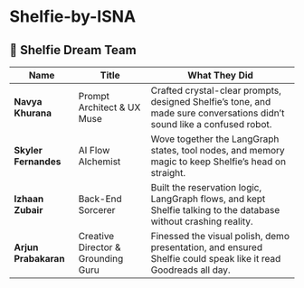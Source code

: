 # Shelfie-by-ISNA


## 👥 Shelfie Dream Team

|  Name              |  Title                             |  What They Did                                                                                      |
|--------------------|------------------------------------|--------------------------------------------------------------------------------------------------------|
| **Navya Khurana**  | Prompt Architect & UX Muse         | Crafted crystal-clear prompts, designed Shelfie’s tone, and made sure conversations didn’t sound like a confused robot. |
| **Skyler Fernandes** | AI Flow Alchemist                  | Wove together the LangGraph states, tool nodes, and memory magic to keep Shelfie’s head on straight. |
| **Izhaan Zubair**  | Back-End Sorcerer                  | Built the reservation logic, LangGraph flows, and kept Shelfie talking to the database without crashing reality. |
| **Arjun Prabakaran**       | Creative Director & Grounding Guru | Finessed the visual polish, demo presentation, and ensured Shelfie could speak like it read Goodreads all day. |
